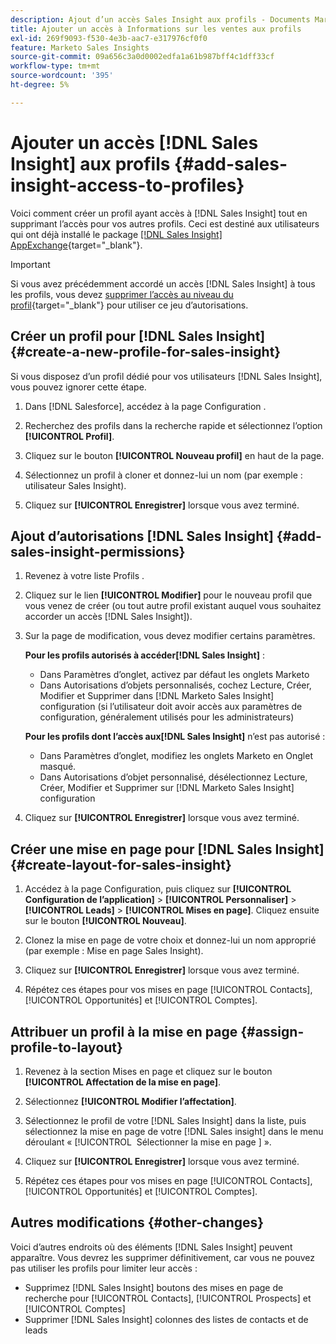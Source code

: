 ```yaml
---
description: Ajout d’un accès Sales Insight aux profils - Documents Marketo - Documentation du produit
title: Ajouter un accès à Informations sur les ventes aux profils
exl-id: 269f9093-f530-4e3b-aac7-e317976cf0f0
feature: Marketo Sales Insights
source-git-commit: 09a656c3a0d0002edfa1a61b987bff4c1dff33cf
workflow-type: tm+mt
source-wordcount: '395'
ht-degree: 5%

---
```


# Ajouter un accès [!DNL Sales Insight] aux profils {#add-sales-insight-access-to-profiles}

Voici comment créer un profil ayant accès à [!DNL Sales Insight] tout en supprimant l’accès pour vos autres profils. Ceci est destiné aux utilisateurs qui ont déjà installé le package [[!DNL Sales Insight] AppExchange](/help/marketo/product-docs/marketo-sales-insight/msi-for-salesforce/installation/install-marketo-sales-insight-package-in-salesforce-appexchange.md){target="_blank"}.

>[!IMPORTANT]
>
>Si vous avez précédemment accordé un accès [!DNL Sales Insight] à tous les profils, vous devez [supprimer l’accès au niveau du profil](/help/marketo/product-docs/marketo-sales-insight/msi-for-salesforce/configuration/remove-sales-insight-access.md){target="_blank"} pour utiliser ce jeu d’autorisations.

## Créer un profil pour [!DNL Sales Insight] {#create-a-new-profile-for-sales-insight}

Si vous disposez d’un profil dédié pour vos utilisateurs [!DNL Sales Insight], vous pouvez ignorer cette étape.

1. Dans [!DNL Salesforce], accédez à la page Configuration .

1. Recherchez des profils dans la recherche rapide et sélectionnez l’option **[!UICONTROL Profil]**.

1. Cliquez sur le bouton **[!UICONTROL Nouveau profil]** en haut de la page.

1. Sélectionnez un profil à cloner et donnez-lui un nom (par exemple : utilisateur Sales Insight).

1. Cliquez sur **[!UICONTROL Enregistrer]** lorsque vous avez terminé.

## Ajout d’autorisations [!DNL Sales Insight] {#add-sales-insight-permissions}

1. Revenez à votre liste Profils .

1. Cliquez sur le lien **[!UICONTROL Modifier]** pour le nouveau profil que vous venez de créer (ou tout autre profil existant auquel vous souhaitez accorder un accès [!DNL Sales Insight]).

1. Sur la page de modification, vous devez modifier certains paramètres.

   **Pour les profils autorisés à accéder[!DNL Sales Insight]** :

   * Dans Paramètres d’onglet, activez par défaut les onglets Marketo
   * Dans Autorisations d’objets personnalisés, cochez Lecture, Créer, Modifier et Supprimer dans [!DNL Marketo Sales Insight] configuration (si l’utilisateur doit avoir accès aux paramètres de configuration, généralement utilisés pour les administrateurs)

   **Pour les profils dont l’accès aux[!DNL Sales Insight]** n’est pas autorisé :

   * Dans Paramètres d’onglet, modifiez les onglets Marketo en Onglet masqué.
   * Dans Autorisations d’objet personnalisé, désélectionnez Lecture, Créer, Modifier et Supprimer sur [!DNL Marketo Sales Insight] configuration

1. Cliquez sur **[!UICONTROL Enregistrer]** lorsque vous avez terminé.

## Créer une mise en page pour [!DNL Sales Insight] {#create-layout-for-sales-insight}

1. Accédez à la page Configuration, puis cliquez sur **[!UICONTROL Configuration de l’application]** > **[!UICONTROL Personnaliser]** > **[!UICONTROL Leads]** > **[!UICONTROL Mises en page]**. Cliquez ensuite sur le bouton **[!UICONTROL Nouveau]**.

1. Clonez la mise en page de votre choix et donnez-lui un nom approprié (par exemple : Mise en page Sales Insight).

1. Cliquez sur **[!UICONTROL Enregistrer]** lorsque vous avez terminé.

1. Répétez ces étapes pour vos mises en page [!UICONTROL Contacts], [!UICONTROL Opportunités] et [!UICONTROL Comptes].

## Attribuer un profil à la mise en page {#assign-profile-to-layout}

1. Revenez à la section Mises en page et cliquez sur le bouton **[!UICONTROL Affectation de la mise en page]**.

1. Sélectionnez **[!UICONTROL Modifier l’affectation]**.

1. Sélectionnez le profil de votre [!DNL Sales Insight] dans la liste, puis sélectionnez la mise en page de votre [!DNL Sales insight] dans le menu déroulant « [!UICONTROL &#x200B; Sélectionner la mise en page &#x200B;] ».

1. Cliquez sur **[!UICONTROL Enregistrer]** lorsque vous avez terminé.

1. Répétez ces étapes pour vos mises en page [!UICONTROL Contacts], [!UICONTROL Opportunités] et [!UICONTROL Comptes].

## Autres modifications {#other-changes}

Voici d’autres endroits où des éléments [!DNL Sales Insight] peuvent apparaître. Vous devrez les supprimer définitivement, car vous ne pouvez pas utiliser les profils pour limiter leur accès :

* Supprimez [!DNL Sales Insight] boutons des mises en page de recherche pour [!UICONTROL Contacts], [!UICONTROL Prospects] et [!UICONTROL Comptes]
* Supprimer [!DNL Sales Insight] colonnes des listes de contacts et de leads
